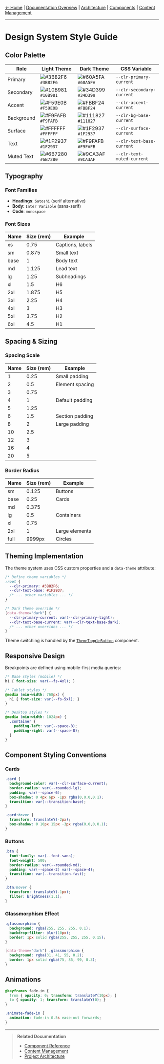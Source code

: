 [← Home](../README.md) | [Documentation Overview](README.md) | [Architecture](ARCHITECTURE.md) | [Components](COMPONENTS.md) | [Content Management](CONTENT_MANAGEMENT.md)

---
# Design System Style Guide

## Color Palette

| Role | Light Theme | Dark Theme | CSS Variable |
|------|-------------|------------|--------------|
| Primary | ![#3B82F6](https://via.placeholder.com/15/3B82F6/000000?text=+) `#3B82F6` | ![#60A5FA](https://via.placeholder.com/15/60A5FA/000000?text=+) `#60A5FA` | `--clr-primary-current` |
| Secondary | ![#10B981](https://via.placeholder.com/15/10B981/000000?text=+) `#10B981` | ![#34D399](https://via.placeholder.com/15/34D399/000000?text=+) `#34D399` | `--clr-secondary-current` |
| Accent | ![#F59E0B](https://via.placeholder.com/15/F59E0B/000000?text=+) `#F59E0B` | ![#FBBF24](https://via.placeholder.com/15/FBBF24/000000?text=+) `#FBBF24` | `--clr-accent-current` |
| Background | ![#F9FAFB](https://via.placeholder.com/15/F9FAFB/000000?text=+) `#F9FAFB` | ![#111827](https://via.placeholder.com/15/111827/000000?text=+) `#111827` | `--clr-bg-base-current` |
| Surface | ![#FFFFFF](https://via.placeholder.com/15/FFFFFF/000000?text=+) `#FFFFFF` | ![#1F2937](https://via.placeholder.com/15/1F2937/000000?text=+) `#1F2937` | `--clr-surface-current` |
| Text | ![#1F2937](https://via.placeholder.com/15/1F2937/000000?text=+) `#1F2937` | ![#F9FAFB](https://via.placeholder.com/15/F9FAFB/000000?text=+) `#F9FAFB` | `--clr-text-base-current` |
| Muted Text | ![#6B7280](https://via.placeholder.com/15/6B7280/000000?text=+) `#6B7280` | ![#9CA3AF](https://via.placeholder.com/15/9CA3AF/000000?text=+) `#9CA3AF` | `--clr-text-muted-current` |

## Typography

### Font Families
- **Headings**: `Satoshi` (serif alternative)
- **Body**: `Inter Variable` (sans-serif)
- **Code**: `monospace`

### Font Sizes
| Name | Size (rem) | Example |
|------|------------|---------|
| xs | 0.75 | Captions, labels |
| sm | 0.875 | Small text |
| base | 1 | Body text |
| md | 1.125 | Lead text |
| lg | 1.25 | Subheadings |
| xl | 1.5 | H6 |
| 2xl | 1.875 | H5 |
| 3xl | 2.25 | H4 |
| 4xl | 3 | H3 |
| 5xl | 3.75 | H2 |
| 6xl | 4.5 | H1 |

## Spacing & Sizing

### Spacing Scale
| Name | Size (rem) | Example |
|------|------------|---------|
| 1 | 0.25 | Small padding |
| 2 | 0.5 | Element spacing |
| 3 | 0.75 |  |
| 4 | 1 | Default padding |
| 5 | 1.25 |  |
| 6 | 1.5 | Section padding |
| 8 | 2 | Large padding |
| 10 | 2.5 |  |
| 12 | 3 |  |
| 16 | 4 |  |
| 20 | 5 |  |

### Border Radius
| Name | Size (rem) | Example |
|------|------------|---------|
| sm | 0.125 | Buttons |
| base | 0.25 | Cards |
| md | 0.375 |  |
| lg | 0.5 | Containers |
| xl | 0.75 |  |
| 2xl | 1 | Large elements |
| full | 9999px | Circles |

## Theming Implementation

The theme system uses CSS custom properties and a `data-theme` attribute:

```css
/* Define theme variables */
:root {
  --clr-primary: #3B82F6;
  --clr-text-base: #1F2937;
  /* ... other variables ... */
}

/* Dark theme override */
[data-theme="dark"] {
  --clr-primary-current: var(--clr-primary-light);
  --clr-text-base-current: var(--clr-text-base-dark);
  /* ... other overrides ... */
}
```

Theme switching is handled by the [`ThemeToggleButton`](src/components/ThemeToggleButton.astro) component.

## Responsive Design

Breakpoints are defined using mobile-first media queries:

```css
/* Base styles (mobile) */
h1 { font-size: var(--fs-4xl); }

/* Tablet styles */
@media (min-width: 768px) { 
  h1 { font-size: var(--fs-5xl); }
}

/* Desktop styles */
@media (min-width: 1024px) { 
  .container {
    padding-left: var(--space-8);
    padding-right: var(--space-8);
  }
}
```

## Component Styling Conventions

### Cards
```css
.card {
  background-color: var(--clr-surface-current);
  border-radius: var(--rounded-lg);
  padding: var(--space-6);
  box-shadow: 0 4px 6px -1px rgba(0,0,0,0.1);
  transition: var(--transition-base);
}

.card:hover {
  transform: translateY(-2px);
  box-shadow: 0 10px 15px -3px rgba(0,0,0,0.1);
}
```

### Buttons
```css
.btn {
  font-family: var(--font-sans);
  font-weight: 500;
  border-radius: var(--rounded-md);
  padding: var(--space-2) var(--space-4);
  transition: var(--transition-fast);
}

.btn:hover {
  transform: translateY(-1px);
  filter: brightness(1.1);
}
```

### Glassmorphism Effect
```css
.glassmorphism {
  background: rgba(255, 255, 255, 0.1);
  backdrop-filter: blur(10px);
  border: 1px solid rgba(255, 255, 255, 0.15);
}

[data-theme="dark"] .glassmorphism {
  background: rgba(31, 41, 55, 0.2);
  border: 1px solid rgba(75, 85, 99, 0.3);
}
```

## Animations
```css
@keyframes fade-in {
  from { opacity: 0; transform: translateY(10px); }
  to { opacity: 1; transform: translateY(0); }
}

.animate-fade-in {
  animation: fade-in 0.5s ease-out forwards;
}
```

---

> **Related Documentation**  
> - [Component Reference](COMPONENTS.md)  
> - [Content Management](CONTENT_MANAGEMENT.md)  
> - [Project Architecture](ARCHITECTURE.md)